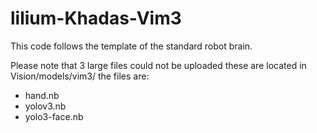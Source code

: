# lilium-Khadas-Vim3

This code follows the template of the standard robot brain. 

Please note that 3 large files could not be uploaded
these are located in Vision/models/vim3/
the files are:
- hand.nb
- yolov3.nb
- yolo3-face.nb
